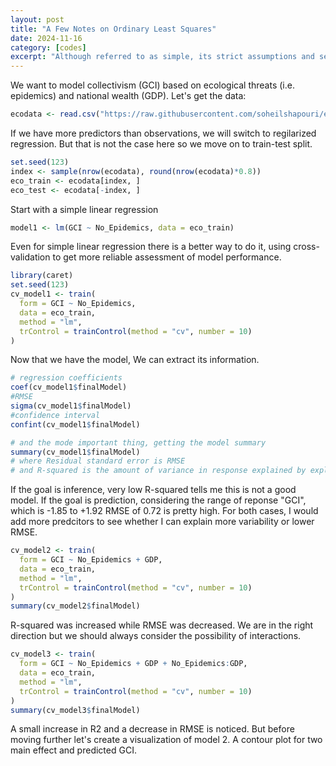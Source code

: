```yaml
---
layout: post
title: "A Few Notes on Ordinary Least Squares"
date: 2024-11-16
category: [codes]
excerpt: "Although referred to as simple, its strict assumptions and sensitivity to violations often make it anything but simple."
---
```

We want to model collectivism (GCI) based on ecological threats (i.e. epidemics) and national wealth (GDP). Let's get the data:
  
```r  
ecodata <- read.csv("https://raw.githubusercontent.com/soheilshapouri/epidemics_collectivism/main/Data%20S2.csv")
```
If we have more predictors than observations, we will switch to regilarized regression. But that is not the case here so we move on to train-test split. 
```r
set.seed(123)  
index <- sample(nrow(ecodata), round(nrow(ecodata)*0.8))  
eco_train <- ecodata[index, ]  
eco_test <- ecodata[-index, ]  
```
Start with a simple linear regression
```r
model1 <- lm(GCI ~ No_Epidemics, data = eco_train)
```
Even for simple linear regression there is a better way to do it, using cross-validation to get more reliable assessment of model performance.  
```r
library(caret)
set.seed(123)
cv_model1 <- train(
  form = GCI ~ No_Epidemics, 
  data = eco_train,
  method = "lm", 
  trControl = trainControl(method = "cv", number = 10)
)
```
Now that we have the model, We can extract its information.
```r
# regression coefficients
coef(cv_model1$finalModel)
#RMSE
sigma(cv_model1$finalModel)
#confidence interval
confint(cv_model1$finalModel)

# and the mode important thing, getting the model summary 
summary(cv_model1$finalModel)
# where Residual standard error is RMSE 
# and R-squared is the amount of variance in response explained by explanatory variable(s)
```
If the goal is inference, very low R-squared tells me this is not a good model. If the goal is prediction, considering the range of reponse "GCI", which is -1.85 to +1.92 RMSE of 0.72 is pretty high.
For both cases, I would add more predcitors to see whether I can explain more variability or lower RMSE.  
```r
cv_model2 <- train(
  form = GCI ~ No_Epidemics + GDP,
  data = eco_train,
  method = "lm",
  trControl = trainControl(method = "cv", number = 10)
)
summary(cv_model2$finalModel)
```
R-squared was increased while RMSE was decreased. We are in the right direction but we should always consider the possibility of interactions.  
```r
cv_model3 <- train(
  form = GCI ~ No_Epidemics + GDP + No_Epidemics:GDP, 
  data = eco_train,
  method = "lm", 
  trControl = trainControl(method = "cv", number = 10)
)
summary(cv_model3$finalModel)
```
A small increase in R2 and a decrease in RMSE is noticed. But before moving further let's create a visualization of model 2. A contour plot for two main effect and predicted GCI. 
```r

```
